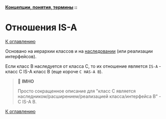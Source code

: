 **[Концепции, понятия, термины](../README.md#concepts) ::**
# Отношения IS-A

[К оглавлению](../README.md#concepts)

Основано на иерархии классов и на [наследовании](inheritance.md) (или реализации интерфейсов).

Если класс В наследуется от класса С, то их отношение является `IS-A` - класс С IS-A класс В (еще короче `C HAS-A B`). 

> :thinking: **IMHO**
>
> Просто сокращенное описание для "класс С является наследником/расширением/реализацией класса/интерфейса В" - С IS-A В.

[К оглавлению](../README.md#concepts)
